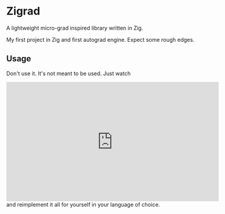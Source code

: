 # Zigrad

A lightweight micro-grad inspired library written in Zig.

My first project in Zig and first autograd engine. Expect some rough edges.

## Usage

Don't use it. It's not meant to be used. Just watch

<iframe width="560" height="315" src="https://www.youtube.com/embed/VMj-3S1tku0?si=vad-v_SFYkp6GoWR" title="YouTube video player" frameborder="0" allow="accelerometer; autoplay; clipboard-write; encrypted-media; gyroscope; picture-in-picture; web-share" referrerpolicy="strict-origin-when-cross-origin" allowfullscreen></iframe>
and reimplement it all for yourself in your language of choice.
